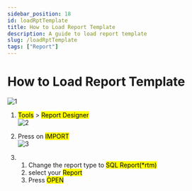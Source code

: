 ```yaml
---
sidebar_position: 18
id: loadRptTemplate
title: How to Load Report Template
description: A guide to load report template
slug: /loadRptTemplate
tags: ["Report"]
---
```


# How to Load Report Template
![1](/img/report/loadRptTemplate/1.png)

1. <mark>Tools</mark> > <mark>Report Designer</mark>   
![2](/img/report/loadRptTemplate/2.png)

2. Press on <mark>IMPORT</mark>  
![3](/img/report/loadRptTemplate/3.png)
 
3. 1. Change the report type to <mark>SQL Report(*rtm)</mark>
   2. select your <mark>Report</mark>
   3. Press <mark>OPEN</mark>